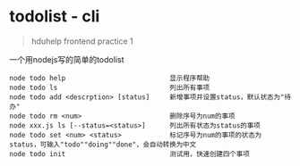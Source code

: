 # todolist - cli
> hduhelp frontend practice 1

一个用nodejs写的简单的todolist

```
node todo help                          显示程序帮助
node todo ls                            列出所有事项
node todo add <descrption> [status]     新增事项并设置status，默认状态为"待办"
node todo rm <num>                      删除序号为num的事项
node xxx.js ls [--status=<status>]      列出所有状态为status的事项
node todo set <num> <status>            标记序号为num的事项的状态为status，可输入"todo""doing""done"，会自动转换为中文
node todo init                          测试用，快速创建四个事项
```